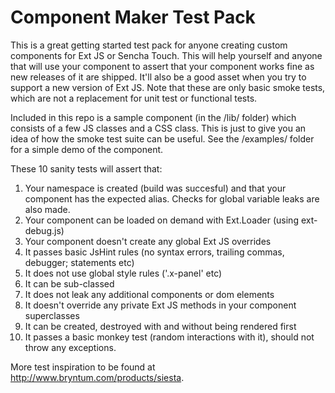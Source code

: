 Component Maker Test Pack
=========================

This is a great getting started test pack for anyone creating custom components for Ext JS or Sencha Touch. This will help yourself and anyone
that will use your component to assert that your component works fine as new releases of it are shipped. It'll also be a good asset when
you try to support a new version of Ext JS. Note that these are only basic smoke tests, which are not a replacement for unit test or functional tests.

Included in this repo is a sample component (in the /lib/ folder) which consists of a few JS classes and a CSS class. This is just to give you an
idea of how the smoke test suite can be useful. See the /examples/ folder for a simple demo of the component.

These 10 sanity tests will assert that:

1. Your namespace is created (build was succesful) and that your component has the expected alias. Checks for global variable leaks are also made.
2. Your component can be loaded on demand with Ext.Loader (using ext-debug.js)
3. Your component doesn't create any global Ext JS overrides
4. It passes basic JsHint rules (no syntax errors, trailing commas, debugger; statements etc)
5. It does not use global style rules ('.x-panel' etc)
6. It can be sub-classed
7. It does not leak any additional components or dom elements
8. It doesn't override any private Ext JS methods in your component superclasses
9. It can be created, destroyed with and without being rendered first
10. It passes a basic monkey test (random interactions with it), should not throw any exceptions.

More test inspiration to be found at http://www.bryntum.com/products/siesta.